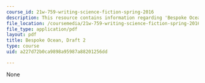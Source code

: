 ```yaml
---
course_id: 21w-759-writing-science-fiction-spring-2016
description: This resource contains information regarding 'Bespoke Ocean'.
file_location: /coursemedia/21w-759-writing-science-fiction-spring-2016/a227d72b0ca9898a95987a88201256dd_MIT21W_759S16_Bespoke2.pdf
file_type: application/pdf
layout: pdf
title: Bespoke Ocean, Draft 2
type: course
uid: a227d72b0ca9898a95987a88201256dd

---
```

None